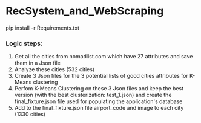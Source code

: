 # RecSystem_and_WebScraping

pip install -r Requirements.txt

### Logic steps:

1) Get all the cities from nomadlist.com which have 27 attributes and save them in a Json file
2) Analyze these cities (532 cities)
3) Create 3 Json files for the 3 potential lists of good cities attributes for K-Means clustering
4) Perfom K-Means Clustering on these 3 Json files and keep the best version (with the best clusterization: test_1.json) and create the final_fixture.json file used for populating the application's database
5) Add to the final_fixture.json file airport_code and image to each city (1330 cities)
